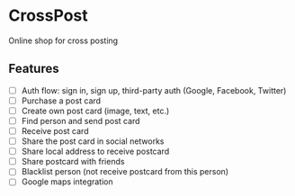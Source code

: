 # CrossPost

Online shop for cross posting

## Features

- [ ] Auth flow: sign in, sign up, third-party auth (Google, Facebook, Twitter)
- [ ] Purchase a post card
- [ ] Create own post card (image, text, etc.)
- [ ] Find person and send post card
- [ ] Receive post card
- [ ] Share the post card in social networks
- [ ] Share local address to receive postcard
- [ ] Share postcard with friends
- [ ] Blacklist person (not receive postcard from this person)
- [ ] Google maps integration
